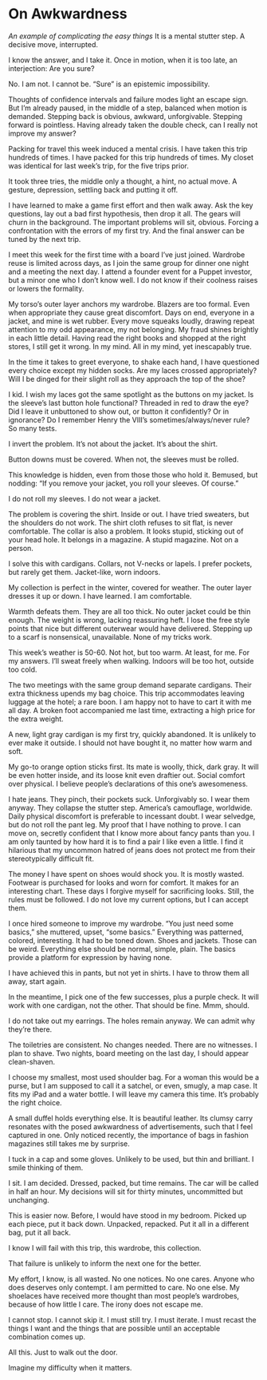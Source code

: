# On Awkwardness
*An example of complicating the easy things*
It is a mental stutter step. A decisive move, interrupted.

I know the answer, and I take it. Once in motion, when it is too late, an interjection: Are you sure?

No. I am not. I cannot be. “Sure” is an epistemic impossibility.

Thoughts of confidence intervals and failure modes light an escape sign. But I’m already paused, in the middle of a step, balanced when motion is demanded. Stepping back is obvious, awkward, unforgivable. Stepping forward is pointless. Having already taken the double check, can I really not improve my answer?

Packing for travel this week induced a mental crisis. I have taken this trip hundreds of times. I have packed for this trip hundreds of times. My closet was identical for last week’s trip, for the five trips prior.

It took three tries, the middle only a thought, a hint, no actual move. A gesture, depression, settling back and putting it off.

I have learned to make a game first effort and then walk away. Ask the key questions, lay out a bad first hypothesis, then drop it all. The gears will churn in the background. The important problems will sit, obvious. Forcing a confrontation with the errors of my first try. And the final answer can be tuned by the next trip.

I meet this week for the first time with a board I’ve just joined. Wardrobe reuse is limited across days, as I join the same group for dinner one night and a meeting the next day. I attend a founder event for a Puppet investor, but a minor one who I don’t know well. I do not know if their coolness raises or lowers the formality.

My torso’s outer layer anchors my wardrobe. Blazers are too formal. Even when appropriate they cause great discomfort. Days on end, everyone in a jacket, and mine is wet rubber. Every move squeaks loudly, drawing repeat attention to my odd appearance, my not belonging. My fraud shines brightly in each little detail. Having read the right books and shopped at the right stores, I still get it wrong. In my mind. All in my mind, yet inescapably true.

In the time it takes to greet everyone, to shake each hand, I have questioned every choice except my hidden socks. Are my laces crossed appropriately? Will I be dinged for their slight roll as they approach the top of the shoe?

I kid. I wish my laces got the same spotlight as the buttons on my jacket. Is the sleeve’s last button hole functional? Threaded in red to draw the eye? Did I leave it unbuttoned to show out, or button it confidently? Or in ignorance? Do I remember Henry the VIII’s sometimes/always/never rule? So many tests.

I invert the problem. It’s not about the jacket. It’s about the shirt.

Button downs must be covered. When not, the sleeves must be rolled.

This knowledge is hidden, even from those those who hold it. Bemused, but nodding: “If you remove your jacket, you roll your sleeves. Of course.”

I do not roll my sleeves. I do not wear a jacket.

The problem is covering the shirt. Inside or out. I have tried sweaters, but the shoulders do not work. The shirt cloth refuses to sit flat, is never comfortable. The collar is also a problem. It looks stupid, sticking out of your head hole. It belongs in a magazine. A stupid magazine. Not on a person.

I solve this with cardigans. Collars, not V-necks or lapels. I prefer pockets, but rarely get them. Jacket-like, worn indoors.

My collection is perfect in the winter, covered for weather. The outer layer dresses it up or down. I have learned. I am comfortable.

Warmth defeats them. They are all too thick. No outer jacket could be thin enough. The weight is wrong, lacking reassuring heft. I lose the free style points that nice but different outerwear would have delivered. Stepping up to a scarf is nonsensical, unavailable. None of my tricks work.

This week’s weather is 50-60. Not hot, but too warm. At least, for me. For my answers. I’ll sweat freely when walking. Indoors will be too hot, outside too cold.

The two meetings with the same group demand separate cardigans. Their extra thickness upends my bag choice. This trip accommodates leaving luggage at the hotel; a rare boon. I am happy not to have to cart it with me all day. A broken foot accompanied me last time, extracting a high price for the extra weight.

A new, light gray cardigan is my first try, quickly abandoned. It is unlikely to ever make it outside. I should not have bought it, no matter how warm and soft.

My go-to orange option sticks first. Its mate is woolly, thick, dark gray. It will be even hotter inside, and its loose knit even draftier out. Social comfort over physical. I believe people’s declarations of this one’s awesomeness.

I hate jeans. They pinch, their pockets suck. Unforgivably so. I wear them anyway. They collapse the stutter step. America’s camouflage, worldwide. Daily physical discomfort is preferable to incessant doubt. I wear selvedge, but do not roll the pant leg. My proof that I have nothing to prove. I can move on, secretly confident that I know more about fancy pants than you. I am only taunted by how hard it is to find a pair I like even a little. I find it hilarious that my uncommon hatred of jeans does not protect me from their stereotypically difficult fit.

The money I have spent on shoes would shock you. It is mostly wasted. Footwear is purchased for looks and worn for comfort. It makes for an interesting chart. These days I forgive myself for sacrificing looks. Still, the rules must be followed. I do not love my current options, but I can accept them.

I once hired someone to improve my wardrobe. “You just need some basics,” she muttered, upset, “some basics.” Everything was patterned, colored, interesting. It had to be toned down. Shoes and jackets. Those can be weird. Everything else should be normal, simple, plain. The basics provide a platform for expression by having none.

I have achieved this in pants, but not yet in shirts. I have to throw them all away, start again.

In the meantime, I pick one of the few successes, plus a purple check. It will work with one cardigan, not the other. That should be fine. Mmm, should.

I do not take out my earrings. The holes remain anyway. We can admit why they’re there.

The toiletries are consistent. No changes needed. There are no witnesses. I plan to shave. Two nights, board meeting on the last day, I should appear clean-shaven.

I choose my smallest, most used shoulder bag. For a woman this would be a purse, but I am supposed to call it a satchel, or even, smugly, a map case. It fits my iPad and a water bottle. I will leave my camera this time. It’s probably the right choice.

A small duffel holds everything else. It is beautiful leather. Its clumsy carry resonates with the posed awkwardness of advertisements, such that I feel captured in one. Only noticed recently, the importance of bags in fashion magazines still takes me by surprise.

I tuck in a cap and some gloves. Unlikely to be used, but thin and brilliant. I smile thinking of them.

I sit. I am decided. Dressed, packed, but time remains. The car will be called in half an hour. My decisions will sit for thirty minutes, uncommitted but unchanging.

This is easier now. Before, I would have stood in my bedroom. Picked up each piece, put it back down. Unpacked, repacked. Put it all in a different bag, put it all back.

I know I will fail with this trip, this wardrobe, this collection.

That failure is unlikely to inform the next one for the better.

My effort, I know, is all wasted. No one notices. No one cares. Anyone who does deserves only contempt. I am permitted to care. No one else. My shoelaces have received more thought than most people’s wardrobes, because of how little I care. The irony does not escape me.

I cannot stop. I cannot skip it. I must still try. I must iterate. I must recast the things I want and the things that are possible until an acceptable combination comes up.

All this. Just to walk out the door.

Imagine my difficulty when it matters.